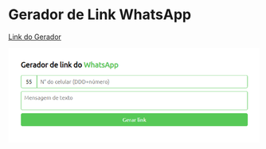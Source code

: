 # Gerador de Link WhatsApp

[Link do Gerador](https://deborataveiraa.github.io/gerador-de-link-whatsapp/index.html)

<img src="image-project.PNG" alt="Imagem do projeto de gerador de link do WhatsApp">